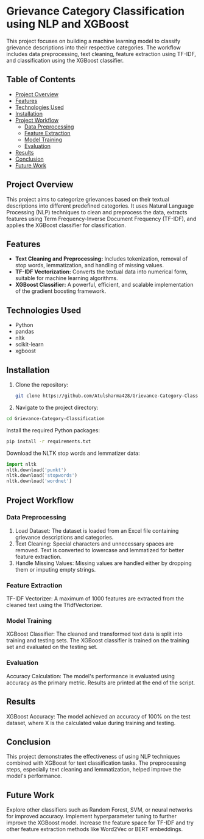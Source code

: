 # Grievance Category Classification using NLP and XGBoost

This project focuses on building a machine learning model to classify grievance descriptions into their respective categories. The workflow includes data preprocessing, text cleaning, feature extraction using TF-IDF, and classification using the XGBoost classifier.

## Table of Contents

- [Project Overview](#project-overview)
- [Features](#features)
- [Technologies Used](#technologies-used)
- [Installation](#installation)
- [Project Workflow](#project-workflow)
  - [Data Preprocessing](#data-preprocessing)
  - [Feature Extraction](#feature-extraction)
  - [Model Training](#model-training)
  - [Evaluation](#evaluation)
- [Results](#results)
- [Conclusion](#conclusion)
- [Future Work](#future-work)

## Project Overview

This project aims to categorize grievances based on their textual descriptions into different predefined categories. It uses Natural Language Processing (NLP) techniques to clean and preprocess the data, extracts features using Term Frequency-Inverse Document Frequency (TF-IDF), and applies the XGBoost classifier for classification.

## Features

- **Text Cleaning and Preprocessing:** Includes tokenization, removal of stop words, lemmatization, and handling of missing values.
- **TF-IDF Vectorization:** Converts the textual data into numerical form, suitable for machine learning algorithms.
- **XGBoost Classifier:** A powerful, efficient, and scalable implementation of the gradient boosting framework.

## Technologies Used

- Python
- pandas
- nltk
- scikit-learn
- xgboost

## Installation

1. Clone the repository:
   ```bash
   git clone https://github.com/Atulsharma428/Grievance-Category-Classification.git
   ```

2. Navigate to the project directory:

```bash
cd Grievance-Category-Classification
```
Install the required Python packages:
```bash
pip install -r requirements.txt
```
Download the NLTK stop words and lemmatizer data:

```python
import nltk
nltk.download('punkt')
nltk.download('stopwords')
nltk.download('wordnet')
```
## Project Workflow

### Data Preprocessing
1. Load Dataset: The dataset is loaded from an Excel file containing grievance descriptions and categories.
2. Text Cleaning: Special characters and unnecessary spaces are removed. Text is converted to lowercase and lemmatized for better feature extraction.
3. Handle Missing Values: Missing values are handled either by dropping them or imputing empty strings.

### Feature Extraction
TF-IDF Vectorizer: A maximum of 1000 features are extracted from the cleaned text using the TfidfVectorizer.
### Model Training
XGBoost Classifier: The cleaned and transformed text data is split into training and testing sets. The XGBoost classifier is trained on the training set and evaluated on the testing set.
### Evaluation
Accuracy Calculation: The model's performance is evaluated using accuracy as the primary metric. Results are printed at the end of the script.
## Results
XGBoost Accuracy: The model achieved an accuracy of 100% on the test dataset, where X is the calculated value during training and testing.
## Conclusion
This project demonstrates the effectiveness of using NLP techniques combined with XGBoost for text classification tasks. The preprocessing steps, especially text cleaning and lemmatization, helped improve the model's performance.

## Future Work
Explore other classifiers such as Random Forest, SVM, or neural networks for improved accuracy.
Implement hyperparameter tuning to further improve the XGBoost model.
Increase the feature space for TF-IDF and try other feature extraction methods like Word2Vec or BERT embeddings.
